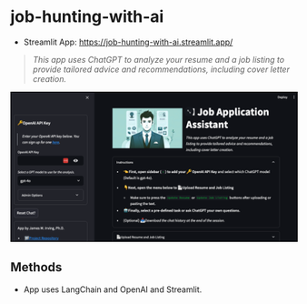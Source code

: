 # job-hunting-with-ai
 
- Streamlit App: https://job-hunting-with-ai.streamlit.app/
> *This app uses ChatGPT to analyze your resume and a job listing to provide tailored advice and recommendations, including cover letter creation.*

<img src="images/app-snapshot.png" style="border:solid 1px black">

## Methods

- App uses LangChain and OpenAI and Streamlit.
